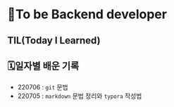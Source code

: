 # 🎯To be Backend developer 

## TIL(Today I Learned)

## 🗓️일자별 배운 기록

- 220706 : `git` 문법
- 220705 : `markdown` 문법 정리와 `typora` 작성법

